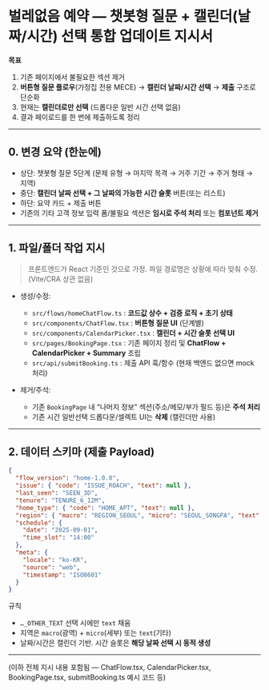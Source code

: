 # 벌레없음 예약 — 챗봇형 질문 + 캘린더(날짜/시간) 선택 통합 업데이트 지시서

**목표**  
1) 기존 페이지에서 불필요한 섹션 제거  
2) **버튼형 질문 플로우**(가정집 전용 MECE) → **캘린더 날짜/시간 선택** → **제출** 구조로 단순화  
3) 현재는 **캘린더로만 선택** (드롭다운 일반 시간 선택 없음)  
4) 결과 페이로드를 한 번에 제출하도록 정리

---

## 0. 변경 요약 (한눈에)
- 상단: 챗봇형 질문 5단계 (문제 유형 → 마지막 목격 → 거주 기간 → 주거 형태 → 지역)  
- 중단: **캘린더 날짜 선택 + 그 날짜의 가능한 시간 슬롯** 버튼(또는 리스트)  
- 하단: 요약 카드 + 제출 버튼  
- 기존의 기타 고객 정보 입력 폼/불필요 섹션은 **임시로 주석 처리** 또는 **컴포넌트 제거**

---

## 1. 파일/폴더 작업 지시

> 프론트엔드가 React 기준인 것으로 가정. 파일 경로명은 상황에 따라 맞춰 수정. (Vite/CRA 상관 없음)

- 생성/수정:
  - `src/flows/homeChatFlow.ts` : **코드값 상수 + 검증 로직 + 초기 상태**
  - `src/components/ChatFlow.tsx` : **버튼형 질문 UI** (단계별)
  - `src/components/CalendarPicker.tsx` : **캘린더 + 시간 슬롯 선택 UI**
  - `src/pages/BookingPage.tsx` : 기존 페이지 정리 및 **ChatFlow + CalendarPicker + Summary** 조립
  - `src/api/submitBooking.ts` : 제출 API 훅/함수 (현재 백엔드 없으면 mock 처리)

- 제거/주석:
  - 기존 `BookingPage` 내 “나머지 정보” 섹션(주소/메모/부가 필드 등)은 **주석 처리**
  - 기존 시간 일반선택 드롭다운/셀렉트 UI는 **삭제** (캘린더만 사용)

---

## 2. 데이터 스키마 (제출 Payload)

```json
{
  "flow_version": "home-1.0.0",
  "issue": { "code": "ISSUE_ROACH", "text": null },
  "last_seen": "SEEN_3D",
  "tenure": "TENURE_6_12M",
  "home_type": { "code": "HOME_APT", "text": null },
  "region": { "macro": "REGION_SEOUL", "micro": "SEOUL_SONGPA", "text": null },
  "schedule": {
    "date": "2025-09-01",
    "time_slot": "14:00"
  },
  "meta": {
    "locale": "ko-KR",
    "source": "web",
    "timestamp": "ISO8601"
  }
}
```

규칙  
- `…_OTHER_TEXT` 선택 시에만 `text` 채움  
- 지역은 `macro`(광역) + `micro`(세부) 또는 `text`(기타)  
- 날짜/시간은 캘린더 기반. 시간 슬롯은 **해당 날짜 선택 시 동적 생성**

---

(이하 전체 지시 내용 포함됨 — ChatFlow.tsx, CalendarPicker.tsx, BookingPage.tsx, submitBooking.ts 예시 코드 등)
